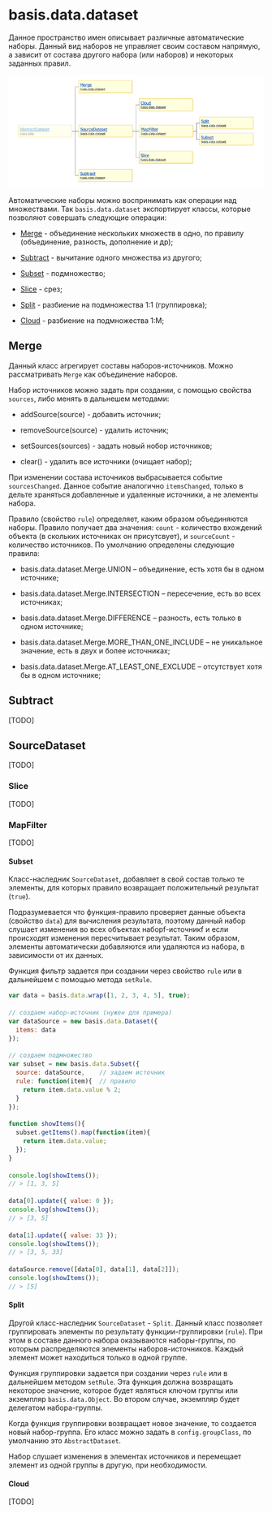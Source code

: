 # basis.data.dataset

Данное пространство имен описывает различные автоматические наборы. Данный вид наборов не управляет своим составом напрямую, а зависит от состава другого набора (или наборов) и некоторых заданных правил.

![Структура классов basis.data.dataset](img/data-datasets.png)

Автоматические наборы можно воспринимать как операции над множествами. Так `basis.data.dataset` экспортирует классы, которые позволяют совершать следующие операции:

  * [Merge](#merge) - объединение нескольких множеств в одно, по правилу (объединение, разность, дополнение и др);

  * [Subtract](#subtract) - вычитание одного множества из другого;

  * [Subset](#subset) - подмножество;

  * [Slice](#slice) - срез;

  * [Split](#slit) - разбиение на подмножества 1:1 (группировка);

  * [Cloud](#cloud) - разбиение на подмножества 1:M;

## Merge

Данный класс агрегирует составы наборов-источников. Можно рассматривать `Merge` как объединение наборов.

Набор источников можно задать при создании, с помощью свойства `sources`, либо менять в дальнешем методами:

  * addSource(source) - добавить источник;

  * removeSource(source) - удалить источник;

  * setSources(sources) - задать новый нобор источников;

  * clear() - удалить все источники (очищает набор);


При изменении состава источников выбрасывается событие `sourcesChanged`. Данное событие аналогично `itemsChanged`, только в дельте храняться добавленные и удаленные источники, а не элементы набора.

Правило (свойство `rule`) определяет, каким образом объединяются наборы. Правило получает два значения: `count` - количество вхождений объекта (в скольких источниках он присутсвует), и `sourceCount` - количество источников. По умолчанию определены следующие правила:

  * basis.data.dataset.Merge.UNION – объединение, есть хотя бы в одном источнике;

  * basis.data.dataset.Merge.INTERSECTION – пересечение, есть во всех источниках;

  * basis.data.dataset.Merge.DIFFERENCE – разность, есть только в одном источнике;

  * basis.data.dataset.Merge.MORE_THAN_ONE_INCLUDE – не уникальное значение, есть в двух и более источниках;

  * basis.data.dataset.Merge.AT_LEAST_ONE_EXCLUDE – отсутствует хотя бы в одном источнике;

## Subtract

[TODO]

## SourceDataset

[TODO]

### Slice

[TODO]

### MapFilter

[TODO]

#### Subset

Класс-наследник `SourceDataset`, добавляет в свой состав только те элементы, для которых правило возвращает положительный результат (`true`).

Подразумевается что функция-правило проверяет данные объекта (свойство `data`) для вычисления результата, поэтому данный набор слушает изменения во всех объектах наборf-источникf и если происходят изменения пересчитывает результат. Таким образом, элементы автоматически добавляются или удаляются из набора, в зависимости от их данных.

Функция фильтр задается при создании через свойство `rule` или в дальнейшем с помощью метода `setRule`.

```js
var data = basis.data.wrap([1, 2, 3, 4, 5], true);

// создаем набор-источник (нужен для примера)
var dataSource = new basis.data.Dataset({
  items: data
});

// создаем подмножество
var subset = new basis.data.Subset({
  source: dataSource,    // задаем источник
  rule: function(item){  // правило
    return item.data.value % 2;
  }
});

function showItems(){
  subset.getItems().map(function(item){
    return item.data.value;
  });
}

console.log(showItems());
// > [1, 3, 5]

data[0].update({ value: 0 });
console.log(showItems());
// > [3, 5]

data[1].update({ value: 33 });
console.log(showItems());
// > [3, 5, 33]

dataSource.remove([data[0], data[1], data[2]]);
console.log(showItems());
// > [5]
```

#### Split

Другой класс-наследник `SourceDataset` - `Split`. Данный класс позволяет группировать элементы по результату функции-группировки (`rule`). При этом в составе данного набора оказываются наборы-группы, по которым распределяются элементы наборов-источников. Каждый элемент может находиться только в одной группе.

Функция группировки задается при создании через `rule` или в дальнейшем методом `setRule`. Эта функция должна возвращать некоторое значение, которое будет являться ключом группы или экземпляр `basis.data.Object`. Во втором случае, экземпляр будет делегатом набора-группы.

Когда функция группировки возвращает новое значение, то создается новый набор-группа. Его класс можно задать в `config.groupClass`, по умолчанию это `AbstractDataset`.

Набор слушает изменения в элементах источников и перемещает элемент из одной группы в другую, при необходимости.

#### Cloud

[TODO]
